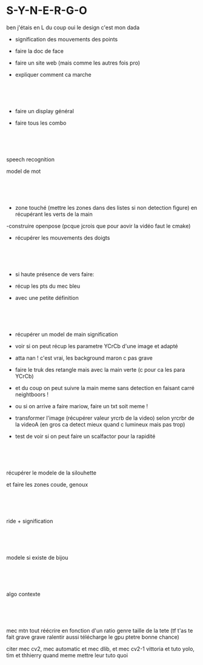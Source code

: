 # S-Y-N-E-R-G-O

ben j'étais en L du coup oui le design c'est mon dada


- signification des mouvements des points

- faire la doc de face

- faire un site web (mais comme les autres fois pro)

- expliquer comment ca marche

<br><br><br>

- faire un display général

- faire tous les combo

<br><br><br>

speech recognition

model de mot 

<br><br><br>

- zone touché (mettre les zones dans des listes si non detection figure) en récupérant les verts de la main

-construire openpose (pcque jcrois que pour aovir la vidéo faut le cmake)

- récupérer les mouvements des doigts

<br><br><br>



- si haute présence de vers faire:

- récup les pts du mec bleu

- avec une petite définition




<br><br><br>

- récupérer un model de main signification

- voir si on peut récup les parametre YCrCb d'une image et adapté

- atta nan ! c'est vrai, les background maron c pas grave

- faire le truk des retangle mais avec la main verte (c pour ca les para YCrCb)

- et du coup on peut suivre la main meme sans detection en faisant carré neightboors !

- ou si on arrive a faire mariow, faire un txt soit meme !

- transformer l'image (récupérer valeur yrcrb de la video) selon yrcrbr de la videoA (en gros ca detect mieux quand c lumineux mais pas trop)

- test de voir si on peut faire un scalfactor pour la rapidité

<br><br><br>

récupérer le modele de la silouhette

et faire les zones coude, genoux

<br><br><br>





ride + signification

<br><br><br>

modele si existe de bijou

<br><br><br>

algo contexte

<br><br><br>

mec mtn tout réécrire en fonction d'un ratio genre taille de la tete (tf t'as te fait grave grave ralentir aussi télécharge le gpu ptetre bonne chance)

citer mec cv2, mec automatic et mec dlib, et mec cv2-1 vittoria et tuto yolo, tim et thhierry quand meme mettre leur tuto quoi
